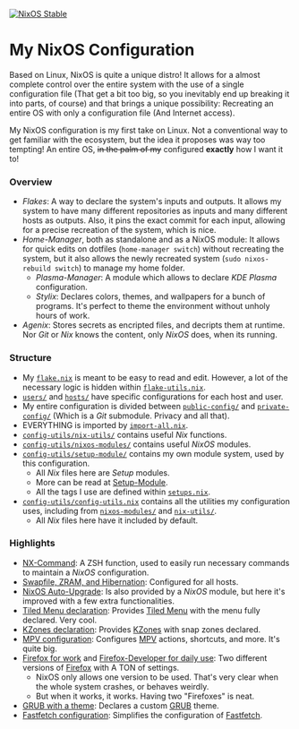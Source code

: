 [![NixOS Stable](https://img.shields.io/badge/NixOS-25.05-blue.svg?style=flat-square&logo=NixOS&logoColor=white)](https://nixos.org)
# My NixOS Configuration

Based on Linux, NixOS is quite a unique distro! It allows for a almost complete control over the entire system with the use of a single configuration file (That get a bit too big, so you inevitably end up breaking it into parts, of course) and that brings a unique possibility: Recreating an entire OS with only a configuration file (And Internet access).

My NixOS configuration is my first take on Linux. Not a conventional way to get familiar with the ecosystem, but the idea it proposes was way too tempting! An entire OS, <s>in the palm of my</s> configured __exactly__ how I want it to!

### Overview
- _Flakes_: A way to declare the system's inputs and outputs. It allows my system to have many different repositories as inputs and many different hosts as outputs. Also, it pins the exact commit for each input, allowing for a precise recreation of the system, which is nice.
- _Home-Manager_, both as standalone and as a NixOS module: It allows for quick edits on dotfiles (`home-manager switch`) without recreating the system, but it also allows the newly recreated system (`sudo nixos-rebuild switch`) to manage my home folder.
  - _Plasma-Manager_: A module which allows to declare _KDE Plasma_ configuration.
  - _Stylix_: Declares colors, themes, and wallpapers for a bunch of programs. It's perfect to theme the environment without unholy hours of work.
- _Agenix_: Stores secrets as encripted files, and decripts them at runtime. Nor _Git_ or _Nix_ knows the content, only _NixOS_ does, when its running.

### Structure
- My [`flake.nix`](./flake.nix) is meant to be easy to read and edit. However, a lot of the necessary logic is hidden within [`flake-utils.nix`](./flake-utils.nix).
- [`users/`](./users/) and [`hosts/`](./hosts/) have specific configurations for each host and user.
- My entire configuration is divided between [`public-config/`](./public-config/) and [`private-config/`](./private-config/) (Which is a _Git_ submodule. Privacy and all that).
- EVERYTHING is imported by [`import-all.nix`](./import-all.nix).
- [`config-utils/nix-utils/`](./config-utils/nix-utils/) contains useful _Nix_ functions.
- [`config-utils/nixos-modules/`](./config-utils/nixos-modules/) contains useful _NixOS_ modules.
- [`config-utils/setup-module/`](./config-utils/setup-module/) contains my own module system, used by this configuration.
  - All _Nix_ files here are _Setup_ modules.
  - More can be read at [Setup-Module](./config-utils/setup-module/).
  - All the tags I use are defined within [`setups.nix`](./setups.nix).
- [`config-utils/config-utils.nix`](./config-utils/config-utils.nix) contains all the utilities my configuration uses, including from [`nixos-modules/`](./config-utils/nixos-modules/) and [`nix-utils/`](./config-utils/nix-utils/).
  - All _Nix_ files here have it included by default.

### Highlights
- [NX-Command](./public-config/programs/shells/zsh+nx-command.nix): A ZSH function, used to easily run necessary commands to maintain a _NixOS_ configuration.
- [Swapfile, ZRAM, and Hibernation](./public-config/configurations/system-features.nix): Configured for all hosts.
- [NixOS Auto-Upgrade](./public-config/configurations/system-features+auto-upgrade.nix): Is also provided by a _NixOS_ module, but here it's improved with a few extra functionalities.
- [Tiled Menu declaration](./public-config/programs/desktop-environments/plasma-tiledmenu.nix): Provides [Tiled Menu](https://github.com/Zren/plasma-applet-tiledmenu) with the menu fully declared. Very cool.
- [KZones declaration](public-config/programs/desktop-environments/plasma-kwin-kzones.personal.nix): Provides [KZones](https://github.com/gerritdevriese/kzones) with snap zones declared.
- [MPV configuration](./public-config/programs/apps/mpv.nix): Configures [MPV](https://mpv.io/) actions, shortcuts, and more. It's quite big.
- [Firefox for work](./public-config/programs/apps/firefox.nix) and [Firefox-Developer for daily use](./public-config/programs/apps/firefox-devedition.nix): Two different versions of [Firefox](https://www.firefox.com) with A TON of settings.
  - NixOS only allows one version to be used. That's very clear when the whole system crashes, or behaves weirdly.
  - But when it works, it works. Having two "Firefoxes" is neat.
- [GRUB with a theme](./public-config/programs/bootloaders/grub.nix): Declares a custom [GRUB](https://www.gnu.org/software/grub/) theme.
- [Fastfetch configuration](./public-config/programs/apps/fastfetch.nix): Simplifies the configuration of [Fastfetch](https://github.com/fastfetch-cli/fastfetch).
